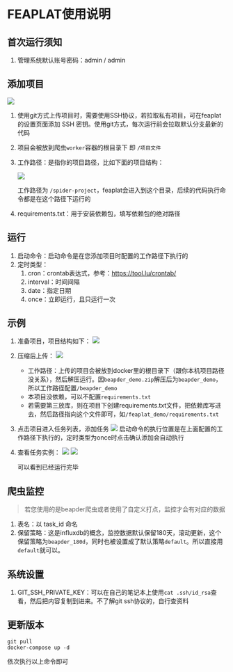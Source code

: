 # FEAPLAT使用说明

## 首次运行须知

1. 管理系统默认账号密码：admin / admin

## 添加项目

![](http://markdown-media.oss-cn-beijing.aliyuncs.com/2021/09/17/16318800747189.jpg)

1. 使用git方式上传项目时，需要使用SSH协议，若拉取私有项目，可在feaplat的设置页面添加 SSH 密钥。使用git方式，每次运行前会拉取默认分支最新的代码
2. 项目会被放到爬虫`worker`容器的根目录下 即 `/项目文件`
3. 工作路径：是指你的项目路径，比如下面的项目结构：
    
    ![](http://markdown-media.oss-cn-beijing.aliyuncs.com/2021/09/13/16315322995977.jpg)
    
    工作路径为 `/spider-project`，feaplat会进入到这个目录，后续的代码执行命令都是在这个路径下运行的 
    
1. requirements.txt：用于安装依赖包，填写依赖包的绝对路径

## 运行

1. 启动命令：启动命令是在您添加项目时配置的工作路径下执行的
2. 定时类型：
    1. cron：crontab表达式，参考：https://tool.lu/crontab/
    2. interval：时间间隔
    3. date：指定日期
    4. once：立即运行，且只运行一次

## 示例

1. 准备项目，项目结构如下：
    ![](http://markdown-media.oss-cn-beijing.aliyuncs.com/2021/10/16/16343707944750.jpg)
2. 压缩后上传：
    ![](http://markdown-media.oss-cn-beijing.aliyuncs.com/2021/10/16/16343709590040.jpg)
   - 工作路径：上传的项目会被放到docker里的根目录下（跟你本机项目路径没关系），然后解压运行。因`beapder_demo.zip`解压后为`beapder_demo`，所以工作路径配置`/beapder_demo`
   - 本项目没依赖，可以不配置`requirements.txt`
   - 若需要第三放库，则在项目下创建requirements.txt文件，把依赖库写进去，然后路径指向这个文件即可，如`/feaplat_demo/requirements.txt`
1. 点击项目进入任务列表，添加任务
    ![](http://markdown-media.oss-cn-beijing.aliyuncs.com/2021/10/16/16343712604864.jpg)
   启动命令的执行位置是在上面配置的工作路径下执行的，定时类型为once时点击确认添加会自动执行
1. 查看任务实例：
    ![](http://markdown-media.oss-cn-beijing.aliyuncs.com/2021/10/16/16343720658671.jpg)
    ![](http://markdown-media.oss-cn-beijing.aliyuncs.com/2021/10/16/16343720862217.jpg)
    
   可以看到已经运行完毕 


## 爬虫监控

> 若您使用的是beapder爬虫或者使用了自定义打点，监控才会有对应的数据

1. 表名：以 task_id 命名
2. 保留策略：这是influxdb的概念，监控数据默认保留180天，滚动更新，这个保留策略为`beapder_180d`，同时也被设置成了默认策略`default`。所以直接用`default`就可以。

## 系统设置

1. GIT_SSH_PRIVATE_KEY：可以在自己的笔记本上使用`cat .ssh/id_rsa`查看，然后把内容复制到进来。不了解git ssh协议的，自行查资料

## 更新版本

```
git pull
docker-compose up -d
```
依次执行以上命令即可
